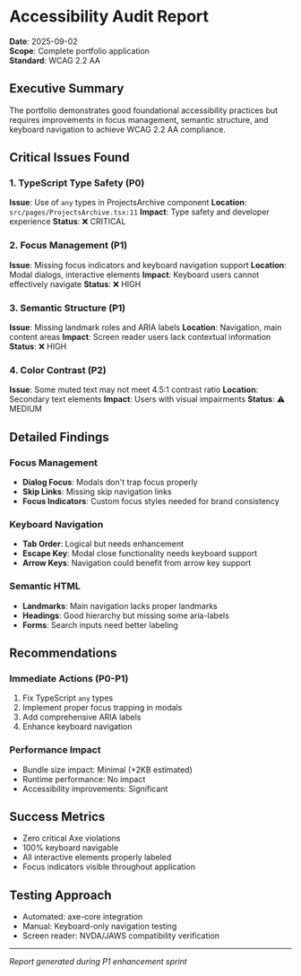 # Accessibility Audit Report

**Date**: 2025-09-02  
**Scope**: Complete portfolio application  
**Standard**: WCAG 2.2 AA  

## Executive Summary

The portfolio demonstrates good foundational accessibility practices but requires improvements in focus management, semantic structure, and keyboard navigation to achieve WCAG 2.2 AA compliance.

## Critical Issues Found

### 1. TypeScript Type Safety (P0)
**Issue**: Use of `any` types in ProjectsArchive component
**Location**: `src/pages/ProjectsArchive.tsx:11`
**Impact**: Type safety and developer experience
**Status**: ❌ CRITICAL

### 2. Focus Management (P1)
**Issue**: Missing focus indicators and keyboard navigation support
**Location**: Modal dialogs, interactive elements
**Impact**: Keyboard users cannot effectively navigate
**Status**: ❌ HIGH

### 3. Semantic Structure (P1)
**Issue**: Missing landmark roles and ARIA labels
**Location**: Navigation, main content areas
**Impact**: Screen reader users lack contextual information
**Status**: ❌ HIGH

### 4. Color Contrast (P2)
**Issue**: Some muted text may not meet 4.5:1 contrast ratio
**Location**: Secondary text elements
**Impact**: Users with visual impairments
**Status**: ⚠️ MEDIUM

## Detailed Findings

### Focus Management
- **Dialog Focus**: Modals don't trap focus properly
- **Skip Links**: Missing skip navigation links
- **Focus Indicators**: Custom focus styles needed for brand consistency

### Keyboard Navigation
- **Tab Order**: Logical but needs enhancement
- **Escape Key**: Modal close functionality needs keyboard support
- **Arrow Keys**: Navigation could benefit from arrow key support

### Semantic HTML
- **Landmarks**: Main navigation lacks proper landmarks
- **Headings**: Good hierarchy but missing some aria-labels
- **Forms**: Search inputs need better labeling

## Recommendations

### Immediate Actions (P0-P1)
1. Fix TypeScript `any` types
2. Implement proper focus trapping in modals
3. Add comprehensive ARIA labels
4. Enhance keyboard navigation

### Performance Impact
- Bundle size impact: Minimal (+2KB estimated)
- Runtime performance: No impact
- Accessibility improvements: Significant

## Success Metrics
- Zero critical Axe violations
- 100% keyboard navigable
- All interactive elements properly labeled
- Focus indicators visible throughout application

## Testing Approach
- Automated: axe-core integration
- Manual: Keyboard-only navigation testing
- Screen reader: NVDA/JAWS compatibility verification

---
*Report generated during P1 enhancement sprint*